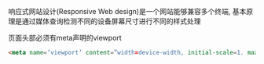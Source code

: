 响应式网站设计(Responsive Web design)是一个网站能够兼容多个终端, 基本原理是通过媒体查询检测不同的设备屏幕尺寸进行不同的样式处理

页面头部必须有meta声明的viewport
```html
<meta name=’viewport’ content=”width=device-width, initial-scale=1. maximum-scale=1,user-scalable=no”>
```